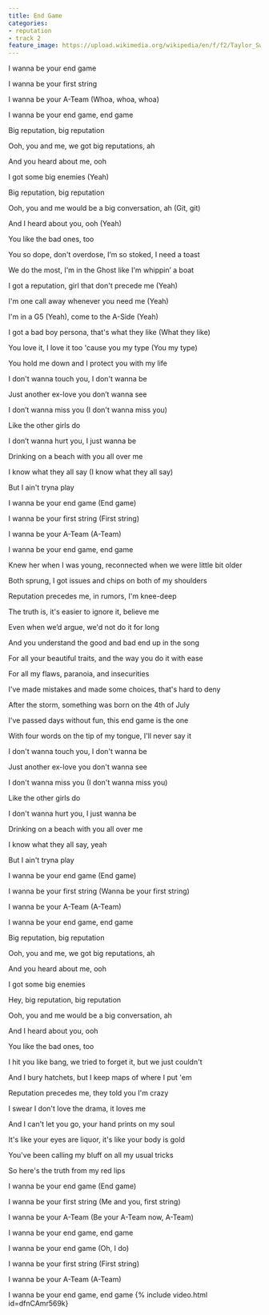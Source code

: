 ```yaml
---
title: End Game
categories:
- reputation
- track 2
feature_image: https://upload.wikimedia.org/wikipedia/en/f/f2/Taylor_Swift_-_Reputation.png
--- 
```

I wanna be your end game

I wanna be your first string

I wanna be your A-Team (Whoa, whoa, whoa)

I wanna be your end game, end game

Big reputation, big reputation

Ooh, you and me, we got big reputations, ah

And you heard about me, ooh

I got some big enemies (Yeah)

Big reputation, big reputation

Ooh, you and me would be a big conversation, ah (Git, git)

And I heard about you, ooh (Yeah)

You like the bad ones, too

You so dope, don't overdose, I’m so stoked, I need a toast

We do the most, I'm in the Ghost like I'm whippin’ a boat

I got a reputation, girl that don't precede me (Yeah)

I'm one call away whenever you need me (Yeah)

I'm in a G5 (Yeah), come to the A-Side (Yeah)

I got a bad boy persona, that's what they like (What they like)

You love it, I love it too 'cause you my type (You my type)

You hold me down and I protect you with my life

I don't wanna touch you, I don't wanna be

Just another ex-love you don’t wanna see

I don’t wanna miss you (I don't wanna miss you)

Like the other girls do

I don’t wanna hurt you, I just wanna be

Drinking on a beach with you all over me

I know what they all say (I know what they all say)

But I ain't tryna play

I wanna be your end game (End game)

I wanna be your first string (First string)

I wanna be your A-Team (A-Team)

I wanna be your end game, end game

Knew her when I was young, reconnected when we were little bit older

Both sprung, I got issues and chips on both of my shoulders

Reputation precedes me, in rumors, I'm knee-deep

The truth is, it's easier to ignore it, believe me

Even when we’d argue, we'd not do it for long

And you understand the good and bad end up in the song

For all your beautiful traits, and the way you do it with ease

For all my flaws, paranoia, and insecurities

I've made mistakes and made some choices, that's hard to deny

After the storm, something was born on the 4th of July

I've passed days without fun, this end game is the one

With four words on the tip of my tongue, I'll never say it

I don't wanna touch you, I don't wanna be

Just another ex-love you don't wanna see

I don't wanna miss you (I don't wanna miss you)

Like the other girls do

I don't wanna hurt you, I just wanna be

Drinking on a beach with you all over me

I know what they all say, yeah

But I ain't tryna play

I wanna be your end game (End game)

I wanna be your first string (Wanna be your first string)

I wanna be your A-Team (A-Team)

I wanna be your end game, end game

Big reputation, big reputation

Ooh, you and me, we got big reputations, ah

And you heard about me, ooh

I got some big enemies

Hey, big reputation, big reputation

Ooh, you and me would be a big conversation, ah

And I heard about you, ooh

You like the bad ones, too

I hit you like bang, we tried to forget it, but we just couldn't

And I bury hatchets, but I keep maps of where I put 'em

Reputation precedes me, they told you I'm crazy

I swear I don't love the drama, it loves me

And I can't let you go, your hand prints on my soul

It's like your eyes are liquor, it's like your body is gold

You've been calling my bluff on all my usual tricks

So here's the truth from my red lips

I wanna be your end game (End game)

I wanna be your first string (Me and you, first string)

I wanna be your A-Team (Be your A-Team now, A-Team)

I wanna be your end game, end game

I wanna be your end game (Oh, I do)

I wanna be your first string (First string)

I wanna be your A-Team (A-Team)

I wanna be your end game, end game
{% include video.html id=dfnCAmr569k}